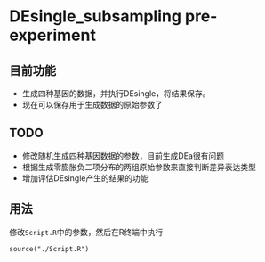 # DEsingle_subsampling pre-experiment
## 目前功能
- 生成四种基因的数据，并执行DEsingle，将结果保存。
- 现在可以保存用于生成数据的原始参数了
## TODO
- 修改随机生成四种基因数据的参数，目前生成DEa很有问题
- 根据生成零膨胀负二项分布的两组原始参数来直接判断差异表达类型
- 增加评估DEsingle产生的结果的功能
## 用法
修改`Script.R`中的参数，然后在R终端中执行
```
source("./Script.R")
```
